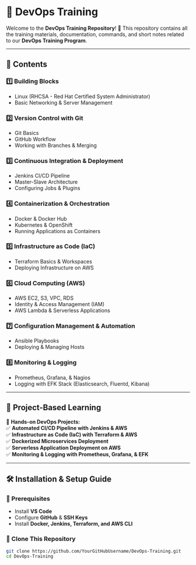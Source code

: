 # 🚀 DevOps Training   

Welcome to the **DevOps Training Repository**! 🎯 This repository contains all the training materials, documentation, commands, and short notes related to our **DevOps Training Program**.  

---

## 📌 **Contents**  

### **1️⃣ Building Blocks**  
- Linux (RHCSA - Red Hat Certified System Administrator)  
- Basic Networking & Server Management  

### **2️⃣ Version Control with Git**  
- Git Basics  
- GitHub Workflow  
- Working with Branches & Merging  

### **3️⃣ Continuous Integration & Deployment**  
- Jenkins CI/CD Pipeline  
- Master-Slave Architecture  
- Configuring Jobs & Plugins  

### **4️⃣ Containerization & Orchestration**  
- Docker & Docker Hub  
- Kubernetes & OpenShift  
- Running Applications as Containers  

### **5️⃣ Infrastructure as Code (IaC)**  
- Terraform Basics & Workspaces  
- Deploying Infrastructure on AWS  

### **6️⃣ Cloud Computing (AWS)**  
- AWS EC2, S3, VPC, RDS  
- Identity & Access Management (IAM)  
- AWS Lambda & Serverless Applications  

### **7️⃣ Configuration Management & Automation**  
- Ansible Playbooks  
- Deploying & Managing Hosts  

### **8️⃣ Monitoring & Logging**  
- Prometheus, Grafana, & Nagios  
- Logging with EFK Stack (Elasticsearch, Fluentd, Kibana)  

---

## 📂 **Project-Based Learning**  
🚀 **Hands-on DevOps Projects:**  
✅ **Automated CI/CD Pipeline with Jenkins & AWS**  
✅ **Infrastructure as Code (IaC) with Terraform & AWS**  
✅ **Dockerized Microservices Deployment**  
✅ **Serverless Application Deployment on AWS**  
✅ **Monitoring & Logging with Prometheus, Grafana, & EFK**  

---

## 🛠 **Installation & Setup Guide**  
### **🔹 Prerequisites**  
- Install **VS Code**  
- Configure **GitHub** & **SSH Keys**  
- Install **Docker, Jenkins, Terraform, and AWS CLI**  

### **🔹 Clone This Repository**  
```sh
git clone https://github.com/YourGitHubUsername/DevOps-Training.git
cd DevOps-Training
